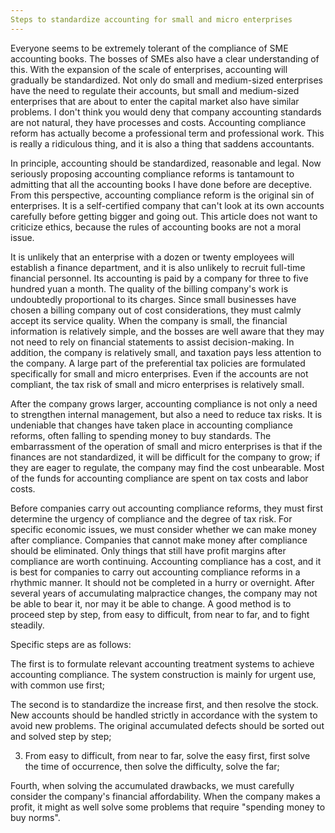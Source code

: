 ```yaml
---
Steps to standardize accounting for small and micro enterprises
---
```

Everyone seems to be extremely tolerant of the compliance of SME accounting books. The bosses of SMEs also have a clear understanding of this. With the expansion of the scale of enterprises, accounting will gradually be standardized. Not only do small and medium-sized enterprises have the need to regulate their accounts, but small and medium-sized enterprises that are about to enter the capital market also have similar problems. I don't think you would deny that company accounting standards are not natural, they have processes and costs. Accounting compliance reform has actually become a professional term and professional work. This is really a ridiculous thing, and it is also a thing that saddens accountants.
<!-- more -->
In principle, accounting should be standardized, reasonable and legal. Now seriously proposing accounting compliance reforms is tantamount to admitting that all the accounting books I have done before are deceptive. From this perspective, accounting compliance reform is the original sin of enterprises. It is a self-certified company that can't look at its own accounts carefully before getting bigger and going out. This article does not want to criticize ethics, because the rules of accounting books are not a moral issue.

It is unlikely that an enterprise with a dozen or twenty employees will establish a finance department, and it is also unlikely to recruit full-time financial personnel. Its accounting is paid by a company for three to five hundred yuan a month. The quality of the billing company's work is undoubtedly proportional to its charges. Since small businesses have chosen a billing company out of cost considerations, they must calmly accept its service quality. When the company is small, the financial information is relatively simple, and the bosses are well aware that they may not need to rely on financial statements to assist decision-making. In addition, the company is relatively small, and taxation pays less attention to the company. A large part of the preferential tax policies are formulated specifically for small and micro enterprises. Even if the accounts are not compliant, the tax risk of small and micro enterprises is relatively small.

After the company grows larger, accounting compliance is not only a need to strengthen internal management, but also a need to reduce tax risks. It is undeniable that changes have taken place in accounting compliance reforms, often falling to spending money to buy standards. The embarrassment of the operation of small and micro enterprises is that if the finances are not standardized, it will be difficult for the company to grow; if they are eager to regulate, the company may find the cost unbearable. Most of the funds for accounting compliance are spent on tax costs and labor costs.

Before companies carry out accounting compliance reforms, they must first determine the urgency of compliance and the degree of tax risk. For specific economic issues, we must consider whether we can make money after compliance. Companies that cannot make money after compliance should be eliminated. Only things that still have profit margins after compliance are worth continuing. Accounting compliance has a cost, and it is best for companies to carry out accounting compliance reforms in a rhythmic manner. It should not be completed in a hurry or overnight. After several years of accumulating malpractice changes, the company may not be able to bear it, nor may it be able to change. A good method is to proceed step by step, from easy to difficult, from near to far, and to fight steadily.

Specific steps are as follows:

The first is to formulate relevant accounting treatment systems to achieve accounting compliance. The system construction is mainly for urgent use, with common use first;

The second is to standardize the increase first, and then resolve the stock. New accounts should be handled strictly in accordance with the system to avoid new problems. The original accumulated defects should be sorted out and solved step by step;

3. From easy to difficult, from near to far, solve the easy first, first solve the time of occurrence, then solve the difficulty, solve the far;

Fourth, when solving the accumulated drawbacks, we must carefully consider the company's financial affordability. When the company makes a profit, it might as well solve some problems that require "spending money to buy norms".